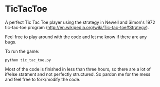 TicTacToe
===========

A perfect Tic Tac Toe player using the strategy in Newell and Simon's 1972 tic-tac-toe program (http://en.wikipedia.org/wiki/Tic-tac-toe#Strategy).

Feel free to play around with the code and let me know if there are any bugs.

To run the game:
```shell
python tic_tac_toe.py
```

Most of the code is finished in less than three hours, so there are a lot of if/else statment and not perfectly structured. So pardon me for the mess and feel free to fork/modify the code.
